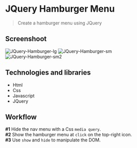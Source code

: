 # JQuery Hamburger Menu
> Create a hamburger menu using JQuery

## Screenshoot
![JQuery-Hamburger-lg](https://i.imgur.com/4RQZPuU.jpg)
![JQuery-Hamburger-sm](https://i.imgur.com/00Rqn3J.jpg)
![JQuery-Hamburger-sm2](https://i.imgur.com/1MoEinz.jpg)

## Technologies and libraries
* Html
* Css
* Javascript
* JQuery

## Workflow
**#1** Hide the nav menu with a Css `media query`.  
**#2** Show the hamburger menu at `click` on the top-right icon.  
**#3** Use `show` and `hide` to manipulate the DOM.  
